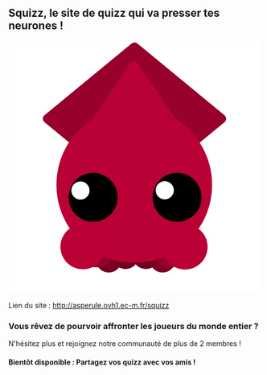 ## Squizz, le site de quizz qui va presser tes neurones !

![Logo Squizz](squizz/src/assets/Cute.png)

Lien du site : http://asperule.ovh1.ec-m.fr/squizz

### Vous rêvez de pourvoir affronter les joueurs du monde entier ?

N'hésitez plus et rejoignez notre communauté de plus de 2 membres !

#### Bientôt disponible : Partagez vos quizz avec vos amis !

